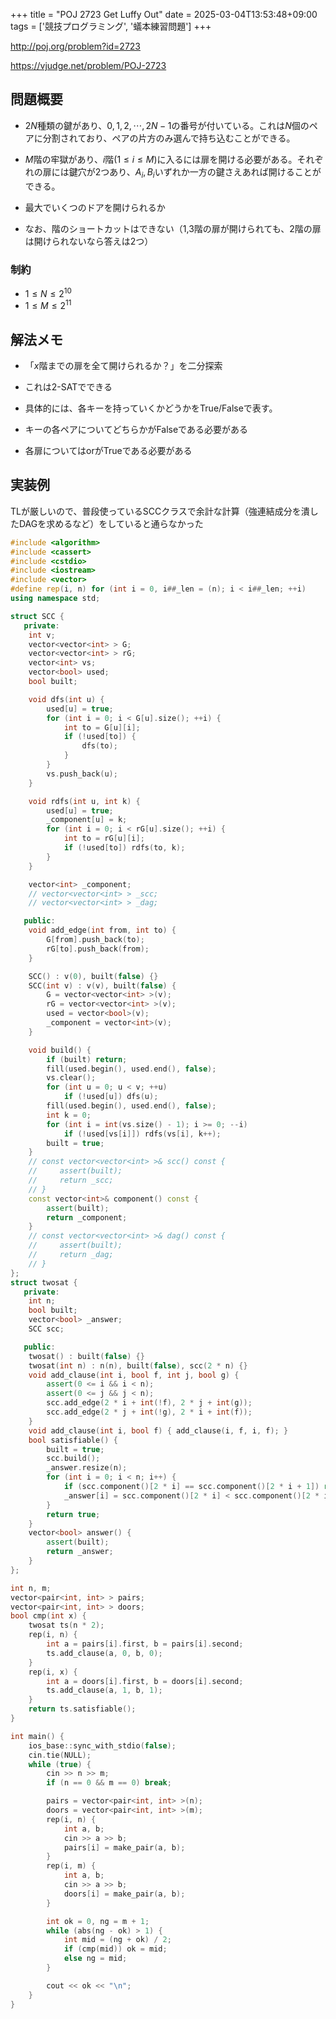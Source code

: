 +++
title = "POJ 2723 Get Luffy Out"
date = 2025-03-04T13:53:48+09:00
tags = ['競技プログラミング', '蟻本練習問題']
+++

http://poj.org/problem?id=2723

https://vjudge.net/problem/POJ-2723
<!--more-->
## 問題概要
- $2N$種類の鍵があり、$0, 1, 2, \cdots, 2N-1$の番号が付いている。これは$N$個のペアに分割されており、ペアの片方のみ選んで持ち込むことができる。
- $M$階の牢獄があり、$i$階($1\leq i \leq M$)に入るには扉を開ける必要がある。それぞれの扉には鍵穴が2つあり、$A_i,B_i$いずれか一方の鍵さえあれば開けることができる。
- 最大でいくつのドアを開けられるか

- なお、階のショートカットはできない（1,3階の扉が開けられても、2階の扉は開けられないなら答えは2つ）
### 制約
- $1\leq N\leq 2^{10}$
- $1\leq M\leq 2^{11}$
## 解法メモ
- 「$x$階までの扉を全て開けられるか？」を二分探索
- これは2-SATでできる

- 具体的には、各キーを持っていくかどうかをTrue/Falseで表す。
- キーの各ペアについてどちらかがFalseである必要がある
- 各扉についてはorがTrueである必要がある
## 実装例
TLが厳しいので、普段使っているSCCクラスで余計な計算（強連結成分を潰したDAGを求めるなど）をしていると通らなかった
```cpp
#include <algorithm>
#include <cassert>
#include <cstdio>
#include <iostream>
#include <vector>
#define rep(i, n) for (int i = 0, i##_len = (n); i < i##_len; ++i)
using namespace std;

struct SCC {
   private:
    int v;
    vector<vector<int> > G;
    vector<vector<int> > rG;
    vector<int> vs;
    vector<bool> used;
    bool built;

    void dfs(int u) {
        used[u] = true;
        for (int i = 0; i < G[u].size(); ++i) {
            int to = G[u][i];
            if (!used[to]) {
                dfs(to);
            }
        }
        vs.push_back(u);
    }

    void rdfs(int u, int k) {
        used[u] = true;
        _component[u] = k;
        for (int i = 0; i < rG[u].size(); ++i) {
            int to = rG[u][i];
            if (!used[to]) rdfs(to, k);
        }
    }

    vector<int> _component;
    // vector<vector<int> > _scc;
    // vector<vector<int> > _dag;

   public:
    void add_edge(int from, int to) {
        G[from].push_back(to);
        rG[to].push_back(from);
    }

    SCC() : v(0), built(false) {}
    SCC(int v) : v(v), built(false) {
        G = vector<vector<int> >(v);
        rG = vector<vector<int> >(v);
        used = vector<bool>(v);
        _component = vector<int>(v);
    }

    void build() {
        if (built) return;
        fill(used.begin(), used.end(), false);
        vs.clear();
        for (int u = 0; u < v; ++u)
            if (!used[u]) dfs(u);
        fill(used.begin(), used.end(), false);
        int k = 0;
        for (int i = int(vs.size() - 1); i >= 0; --i)
            if (!used[vs[i]]) rdfs(vs[i], k++);
        built = true;
    }
    // const vector<vector<int> >& scc() const {
    //     assert(built);
    //     return _scc;
    // }
    const vector<int>& component() const {
        assert(built);
        return _component;
    }
    // const vector<vector<int> >& dag() const {
    //     assert(built);
    //     return _dag;
    // }
};
struct twosat {
   private:
    int n;
    bool built;
    vector<bool> _answer;
    SCC scc;

   public:
    twosat() : built(false) {}
    twosat(int n) : n(n), built(false), scc(2 * n) {}
    void add_clause(int i, bool f, int j, bool g) {
        assert(0 <= i && i < n);
        assert(0 <= j && j < n);
        scc.add_edge(2 * i + int(!f), 2 * j + int(g));
        scc.add_edge(2 * j + int(!g), 2 * i + int(f));
    }
    void add_clause(int i, bool f) { add_clause(i, f, i, f); }
    bool satisfiable() {
        built = true;
        scc.build();
        _answer.resize(n);
        for (int i = 0; i < n; i++) {
            if (scc.component()[2 * i] == scc.component()[2 * i + 1]) return false;
            _answer[i] = scc.component()[2 * i] < scc.component()[2 * i + 1];
        }
        return true;
    }
    vector<bool> answer() {
        assert(built);
        return _answer;
    }
};

int n, m;
vector<pair<int, int> > pairs;
vector<pair<int, int> > doors;
bool cmp(int x) {
    twosat ts(n * 2);
    rep(i, n) {
        int a = pairs[i].first, b = pairs[i].second;
        ts.add_clause(a, 0, b, 0);
    }
    rep(i, x) {
        int a = doors[i].first, b = doors[i].second;
        ts.add_clause(a, 1, b, 1);
    }
    return ts.satisfiable();
}

int main() {
    ios_base::sync_with_stdio(false);
    cin.tie(NULL);
    while (true) {
        cin >> n >> m;
        if (n == 0 && m == 0) break;

        pairs = vector<pair<int, int> >(n);
        doors = vector<pair<int, int> >(m);
        rep(i, n) {
            int a, b;
            cin >> a >> b;
            pairs[i] = make_pair(a, b);
        }
        rep(i, m) {
            int a, b;
            cin >> a >> b;
            doors[i] = make_pair(a, b);
        }

        int ok = 0, ng = m + 1;
        while (abs(ng - ok) > 1) {
            int mid = (ng + ok) / 2;
            if (cmp(mid)) ok = mid;
            else ng = mid;
        }

        cout << ok << "\n";
    }
}
```